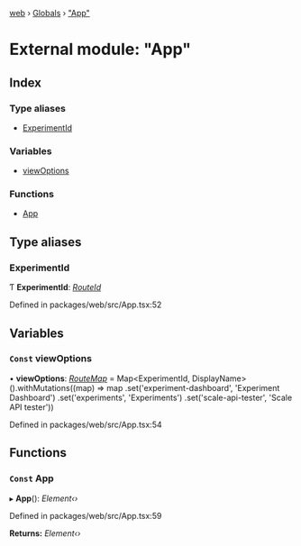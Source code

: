 [web](../README.md) › [Globals](../globals.md) › ["App"](_app_.md)

# External module: "App"

## Index

### Type aliases

* [ExperimentId](_app_.md#experimentid)

### Variables

* [viewOptions](_app_.md#const-viewoptions)

### Functions

* [App](_app_.md#const-app)

## Type aliases

###  ExperimentId

Ƭ **ExperimentId**: *[RouteId](_types_.md#routeid)*

Defined in packages/web/src/App.tsx:52

## Variables

### `Const` viewOptions

• **viewOptions**: *[RouteMap](../interfaces/_types_.routemap.md)* = Map<ExperimentId, DisplayName>().withMutations((map) => map
  .set('experiment-dashboard', 'Experiment Dashboard')
  .set('experiments', 'Experiments')
  .set('scale-api-tester', 'Scale API tester'))

Defined in packages/web/src/App.tsx:54

## Functions

### `Const` App

▸ **App**(): *Element‹›*

Defined in packages/web/src/App.tsx:59

**Returns:** *Element‹›*
